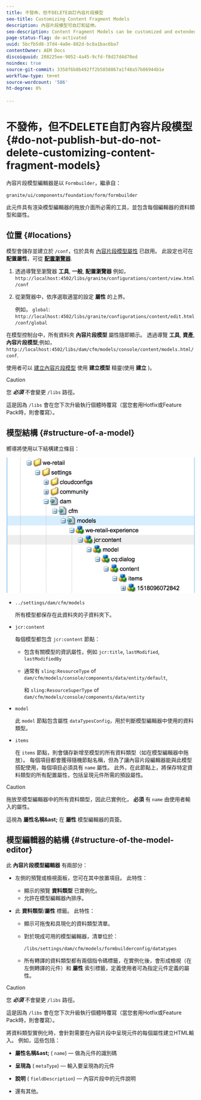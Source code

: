```yaml
---
title: 不發佈，但不DELETE自訂內容片段模型
seo-title: Customizing Content Fragment Models
description: 內容片段模型可自訂和延伸。
seo-description: Content Fragment Models can be customized and extended.
page-status-flag: de-activated
uuid: 5bcfb5d8-37d4-4a0e-882d-bc8a1bac6ba7
contentOwner: AEM Docs
discoiquuid: 208225ee-9052-4a45-9cfd-f8d27d4d70ed
noindex: true
source-git-commit: 3358f6b8b492ff2b5858867a1f48a57b06944b1e
workflow-type: tm+mt
source-wordcount: '586'
ht-degree: 0%

---
```



# 不發佈，但不DELETE自訂內容片段模型{#do-not-publish-but-do-not-delete-customizing-content-fragment-models}

內容片段模型編輯器是以 `Formbuilder`，繼承自：

`granite/ui/components/foundation/form/formbuilder`

此元件具有渲染模型編輯器的拖放介面所必需的工具，並包含每個編輯器的資料類型和屬性。

## 位置 {#locations}

模型會儲存並建立於 `/conf`，位於具有 [內容片段模型屬性](/help/assets/content-fragments-models.md#enable-content-fragment-models) 已啟用。 此設定也可在 **配置屬性**，可從 **[配置瀏覽器](/help/sites-administering/configurations.md)**.

1. 透過導覽至瀏覽器 **工具**, **一般**, **配置瀏覽器**
例如， 
`http://localhost:4502/libs/granite/configurations/content/view.html/conf`

1. 從瀏覽器中，依序選取適當的設定 **屬性** 的上界。

   例如， `global`: `http://localhost:4502/libs/granite/configurations/content/edit.html/conf/global`

在模型控制台中，所有資料夾 **內容片段模型** 屬性隨即顯示。 透過導覽 **工具**, **資產**, **內容片段模型**;例如， `http://localhost:4502/libs/dam/cfm/models/console/content/models.html/conf`.

使用者可以 [建立內容片段模型](/help/assets/content-fragments-models.md#creating-a-content-fragment-model) 使用 **建立模型** 精靈(使用 **建立** )。

>[!CAUTION]
>
>您 ***必須*** 不會變更 `/libs` 路徑。
>
>這是因為 `/libs` 會在您下次升級執行個體時覆寫（當您套用Hotfix或Feature Pack時，則會覆寫）。

## 模型結構 {#structure-of-a-model}

嚮導將使用以下結構建立條目：

![cf-54](assets/cf-54.png)

* `../settings/dam/cfm/models`

   所有模型都保存在此資料夾的子資料夾下。

* `jcr:content`

   每個模型都包含 `jcr:content` 節點：

   * 包含有關模型的資訊屬性，例如 `jcr:title`, `lastModified`, `lastModifiedBy`
   * 通常有 `sling:ResourceType` of `dam/cfm/models/console/components/data/entity/default`,

      和 `sling:ResourceSuperType` of `dam/cfm/models/console/components/data/entity`

* `model`

   此 `model` 節點包含屬性 `dataTypesConfig`，用於判斷模型編輯器中使用的資料類型。

* `items`

   在 `items` 節點，則會儲存新增至模型的所有資料類型（如在模型編輯器中拖放）。 每個項目都會獲得隨機節點名稱，但為了讓內容片段編輯器能與此模型搭配使用，每個項目必須具有 `name` 屬性。 此外，在此節點上，將保存特定資料類型的所有配置屬性，包括呈現元件所需的預設屬性。

>[!CAUTION]
>
>拖放至模型編輯器中的所有資料類型，因此已實例化， **必須** 有 `name` 由使用者輸入的屬性。
>
>這視為 **屬性名稱&amp;ast;** 在 **屬性** 模型編輯器的頁簽。

## 模型編輯器的結構 {#structure-of-the-model-editor}

此 **內容片段模型編輯器** 有兩部分：

* 左側的預覽或檢視面板，您可在其中放置項目。 此特性：

   * 顯示的預覽 **資料類型** 已實例化。
   * 允許在模型編輯器內排序。

* 此 **資料類型**/**屬性** 標籤。 此特性：

   * 顯示可拖曳和具現化的資料類型清單。
   * 對於現成可用的模型編輯器，清單位於：

      `/libs/settings/dam/cfm/models/formbuilderconfig/datatypes`

      <!-- Please uncomment when file is used
      This node contains all the data types currently supported in the model editor. For more information on how to configure the data types, see [Customizing Data Types for Content Fragment Models](/help/sites-developing/customizing-content-fragment-model-data-types.md).
      -->

   * 所有轉譯的資料類型都有兩個指令碼標籤，在實例化後，會形成檢視（在左側轉譯的元件）和 **屬性** 索引標籤，定義使用者可為指定元件定義的屬性。

>[!CAUTION]
>
>您 ***必須*** 不會變更 `/libs` 路徑。
>
>這是因為 `/libs` 會在您下次升級執行個體時覆寫（當您套用Hotfix或Feature Pack時，則會覆寫）。

<!-- Please uncomment when files are used
The properties on the right side define a form that is submitted directly into JCR under `/conf`; see the path in the example [Structure of a Model](/help/sites-developing/customizing-content-fragment-models.md#structure-of-a-model).
-->

將資料類型實例化時，會針對需要在內容片段中呈現元件的每個屬性建立HTML輸入。 例如，這些包括：

* **屬性名稱&amp;ast;** ( `name`) — 做為元件的識別碼

* **呈現為** ( `metaType`) — 輸入要呈現為的元件

* **說明** ( `fieldDescription`) — 內容片段中的元件說明

* 還有其他。

